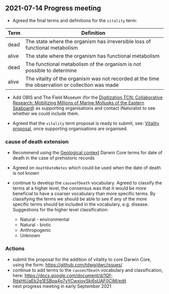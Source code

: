 ## 2021-07-14 Progress meeting ##

- Agreed the final terms and definitions for the `vitality` term:

| Term  | Definition |
| ------------- | ------------- |
| dead  | The state where the organism has irreversible loss of functional metabolism  |
| alive  | The state where the organism has functional metabolism  |
| dead  | The functional metabolism of the organism is not possible to determine  |
| alive  | The vitality of the organism was not recorded at the time the observation or collection was made  |

- Add OBIS and The Field Museum (for the [Digitization TCN: Collaborative Research: Mobilizing Millions of Marine Mollusks of the Eastern Seaboard](https://www.nsf.gov/awardsearch/showAward?AWD_ID=2001536&HistoricalAwards=false)) as supporting organisations and contact iNaturalist to see whether we could include them.

- Agreed that the `vitality` term proposal is ready to submit, see: [Vitality proposal](https://github.com/tdwg/how-did-it-die/blob/main/proposal/vitality.md/), once supporting organisations are organised.


### cause of death extension ###

- Recommend using the [Geological context](https://dwc.tdwg.org/terms/#geologicalcontext) Darwin Core terms for date of death in the case of prehistoric records

- Agreed on `deathDateNotes` which could be used when the date of death is not known

- continue to develop the `causeofDeath` vocabulary. Agreed to classify the terms at a higher level, the consensus was that it would be more beneficial to have a coarser vocabulary than more specific terms. By classifying the terms we should be able to see if any of the more specific terms should be included in the vocabulary, e.g. disease. Suggestions for the higher level classification:

  - Natural - environmental
  - Natural - biotic
  - Anthropogenic
  - Unknown



### Actions ###

- submit the proposal for the addition of vitality to core Darwin Core, using the form: https://github.com/tdwg/dwc/issues/
- continue to add terms to the `causeofDeath` vocabulary and classification, here: https://docs.google.com/document/d/1Qf-RdsHtUaEb2g1ESBpa4g7vYCwxiovSkj6sUAF0CiM/edit
- next progress meeting in early September 2021
